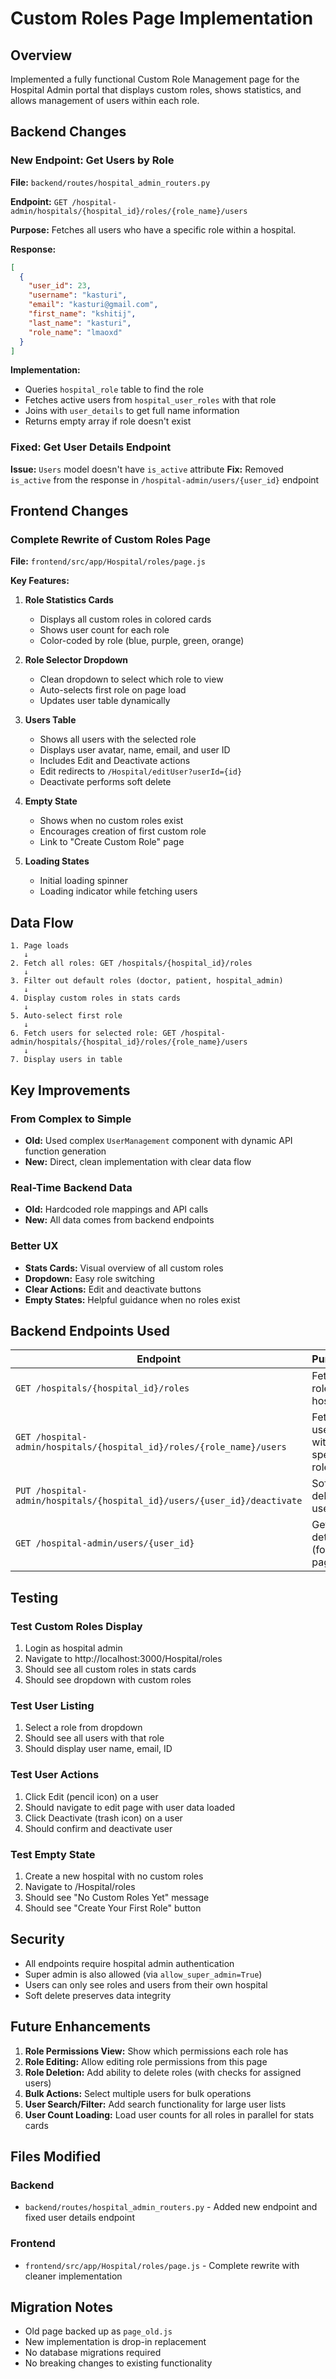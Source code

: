 # Custom Roles Page Implementation

## Overview
Implemented a fully functional Custom Role Management page for the Hospital Admin portal that displays custom roles, shows statistics, and allows management of users within each role.

## Backend Changes

### New Endpoint: Get Users by Role
**File:** `backend/routes/hospital_admin_routers.py`

**Endpoint:** `GET /hospital-admin/hospitals/{hospital_id}/roles/{role_name}/users`

**Purpose:** Fetches all users who have a specific role within a hospital.

**Response:**
```json
[
  {
    "user_id": 23,
    "username": "kasturi",
    "email": "kasturi@gmail.com",
    "first_name": "kshitij",
    "last_name": "kasturi",
    "role_name": "lmaoxd"
  }
]
```

**Implementation:**
- Queries `hospital_role` table to find the role
- Fetches active users from `hospital_user_roles` with that role
- Joins with `user_details` to get full name information
- Returns empty array if role doesn't exist

### Fixed: Get User Details Endpoint
**Issue:** `Users` model doesn't have `is_active` attribute
**Fix:** Removed `is_active` from the response in `/hospital-admin/users/{user_id}` endpoint

## Frontend Changes

### Complete Rewrite of Custom Roles Page
**File:** `frontend/src/app/Hospital/roles/page.js`

**Key Features:**

1. **Role Statistics Cards**
   - Displays all custom roles in colored cards
   - Shows user count for each role
   - Color-coded by role (blue, purple, green, orange)

2. **Role Selector Dropdown**
   - Clean dropdown to select which role to view
   - Auto-selects first role on page load
   - Updates user table dynamically

3. **Users Table**
   - Shows all users with the selected role
   - Displays user avatar, name, email, and user ID
   - Includes Edit and Deactivate actions
   - Edit redirects to `/Hospital/editUser?userId={id}`
   - Deactivate performs soft delete

4. **Empty State**
   - Shows when no custom roles exist
   - Encourages creation of first custom role
   - Link to "Create Custom Role" page

5. **Loading States**
   - Initial loading spinner
   - Loading indicator while fetching users

## Data Flow

```
1. Page loads
   ↓
2. Fetch all roles: GET /hospitals/{hospital_id}/roles
   ↓
3. Filter out default roles (doctor, patient, hospital_admin)
   ↓
4. Display custom roles in stats cards
   ↓
5. Auto-select first role
   ↓
6. Fetch users for selected role: GET /hospital-admin/hospitals/{hospital_id}/roles/{role_name}/users
   ↓
7. Display users in table
```

## Key Improvements

### From Complex to Simple
- **Old:** Used complex `UserManagement` component with dynamic API function generation
- **New:** Direct, clean implementation with clear data flow

### Real-Time Backend Data
- **Old:** Hardcoded role mappings and API calls
- **New:** All data comes from backend endpoints

### Better UX
- **Stats Cards:** Visual overview of all custom roles
- **Dropdown:** Easy role switching
- **Clear Actions:** Edit and deactivate buttons
- **Empty States:** Helpful guidance when no roles exist

## Backend Endpoints Used

| Endpoint | Purpose |
|----------|---------|
| `GET /hospitals/{hospital_id}/roles` | Fetch all roles for hospital |
| `GET /hospital-admin/hospitals/{hospital_id}/roles/{role_name}/users` | Fetch users with specific role |
| `PUT /hospital-admin/hospitals/{hospital_id}/users/{user_id}/deactivate` | Soft delete user |
| `GET /hospital-admin/users/{user_id}` | Get user details (for edit page) |

## Testing

### Test Custom Roles Display
1. Login as hospital admin
2. Navigate to http://localhost:3000/Hospital/roles
3. Should see all custom roles in stats cards
4. Should see dropdown with custom roles

### Test User Listing
1. Select a role from dropdown
2. Should see all users with that role
3. Should display user name, email, ID

### Test User Actions
1. Click Edit (pencil icon) on a user
2. Should navigate to edit page with user data loaded
3. Click Deactivate (trash icon) on a user
4. Should confirm and deactivate user

### Test Empty State
1. Create a new hospital with no custom roles
2. Navigate to /Hospital/roles
3. Should see "No Custom Roles Yet" message
4. Should see "Create Your First Role" button

## Security

- All endpoints require hospital admin authentication
- Super admin is also allowed (via `allow_super_admin=True`)
- Users can only see roles and users from their own hospital
- Soft delete preserves data integrity

## Future Enhancements

1. **Role Permissions View:** Show which permissions each role has
2. **Role Editing:** Allow editing role permissions from this page
3. **Role Deletion:** Add ability to delete roles (with checks for assigned users)
4. **Bulk Actions:** Select multiple users for bulk operations
5. **User Search/Filter:** Add search functionality for large user lists
6. **User Count Loading:** Load user counts for all roles in parallel for stats cards

## Files Modified

### Backend
- `backend/routes/hospital_admin_routers.py` - Added new endpoint and fixed user details endpoint

### Frontend
- `frontend/src/app/Hospital/roles/page.js` - Complete rewrite with cleaner implementation

## Migration Notes

- Old page backed up as `page_old.js`
- New implementation is drop-in replacement
- No database migrations required
- No breaking changes to existing functionality

